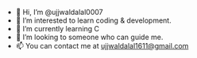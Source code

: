 - 👋 Hi, I’m @ujjwaldalal0007
- 👀 I’m interested to learn coding & development.
- 🌱 I’m currently learning C
- 💞️ I’m looking to someone who can guide me.
- 📫 You can contact me at ujjwaldalal1611@gmail.com

<!---
ujjwaldalal0007/ujjwaldalal0007 is a ✨ special ✨ repository because its `README.md` (this file) appears on your GitHub profile.
You can click the Preview link to take a look at your changes.
--->
